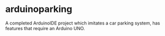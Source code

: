 # arduinoparking
A completed  ArduinoIDE project which imitates a car parking system, has features that require an Arduino UNO.
